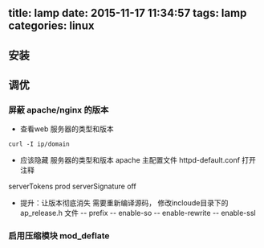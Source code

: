title: lamp
date: 2015-11-17 11:34:57
tags: lamp
categories: linux
---
## 安装

## 调优
<!--more-->
### 屏蔽 apache/nginx 的版本
* 查看web 服务器的类型和版本
```
curl -I ip/domain
```

* 应该隐藏 服务器的类型和版本
apache 主配置文件  httpd-default.conf 打开注释

serverTokens prod
serverSignature off

* 提升：让版本彻底消失
需要重新编译源码， 修改incloude目录下的ap_release.h 文件
-- prefix 
-- enable-so
-- enable-rewrite
-- enable-ssl

### 启用压缩模块 mod_deflate